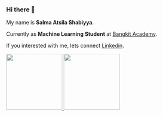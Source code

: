 ### Hi there 👋

My name is **Salma Atsila Shabiyya**.

Currently as **Machine Learning Student** at [Bangkit Academy](https://grow.google/intl/id_id/bangkit/).

If you interested with me, lets connect [Linkedin](https://www.linkedin.com/in/madotfx).

<p align="left">
<a href="https://github.com/madotfx">
  <img height="150em" src="https://github-readme-stats-eight-theta.vercel.app/api?username=madotfx&show_icons=true&theme=algolia&include_all_commits=true&count_private=true"/>
  <img height="150em" src="https://github-readme-stats-eight-theta.vercel.app/api/top-langs/?username=madotfx&layout=compact&langs_count=8&theme=algolia"/>
</a>
</p>
